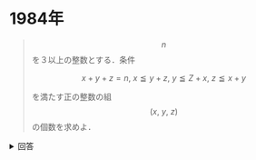 # 1984年

> $$n$$ を３以上の整数とする．条件
>
> $$
> \begin{equation*} x+y+z=n,\ x\leqq y+z,\ y\leqq Z+x,\ z\leqq x+y \end{equation*}
> $$
>
> を満たす正の整数の組 $$(x,\ y,\ z)$$ の個数を求めよ．

<details>

<summary>回答</summary>



(2)式を $$x\leqq y+z$$，$$y\leqq z+x$$，$$z\leqq x+y$$ に代入すると，



また，$x>0$，$y>0$，$z>0$ より



(3)式，(4)式を満たす正の整数の組 $(x,\ y)$ に対して，(2)式によって $z$ を定めれば，正の整数の組 $(x,\ y,\ z)$ は(1)式を満たす．逆も成り立つから，(1)式を満たす正の整数の組 $(x,\ y,\ z)$ $$(x,\ y,\ z)$$ の個数は(3)式かつ(4)式を満たす正の整数の組 $(x,\ y)$ の個数に等しい．

(i) $n=2k\ (k=2,\ 3,\ldots )$ のとき

(3)式かつ(4)式の表す領域は図の網目部分となる．この領域にあり，$x=m\quad (m=1,\ 2,\ \cdots,\ k-1)$ である格子点は，



の $k-(k-m)+1=m+1$ 個である．

$x=0$ 上の格子点は0個，$x=k$ 上の格子点は $k-1$ 個であるから，求める個数は，



(ii) $n=2k+1\quad (k=1,\ 2,\ \cdots)$ のとき

(i)と同様に考え，$x=m\quad (m=1,\ 2,\ \cdots,\ k)$ である格子点は，



の $k-(k+1-m)+1=m$ 個である．求める個数は，

$$\begin{equation*}     \sum_{m=1}^{k}m=\frac{1}{2}k(k+1) \end{equation*}$$

以上をまとめて，求める個数は，



である。

</details>
